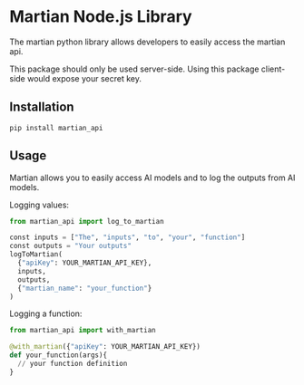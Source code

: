 # Martian Node.js Library
The martian python library allows developers to easily access the martian api.

This package should only be used server-side. Using this package client-side would expose your secret key.

## Installation
```pip install martian_api```

## Usage
Martian allows you to easily access AI models and to log the outputs from AI models.

Logging values:
```python
from martian_api import log_to_martian

const inputs = ["The", "inputs", "to", "your", "function"]
const outputs = "Your outputs"
logToMartian(
  {"apiKey": YOUR_MARTIAN_API_KEY},
  inputs,
  outputs,
  {"martian_name": "your_function"}
)
```

Logging a function:
```python
from martian_api import with_martian

@with_martian({"apiKey": YOUR_MARTIAN_API_KEY})
def your_function(args){
  // your function definition
}
```

[//]: # (Maybe add logging for functions belonging to objects)